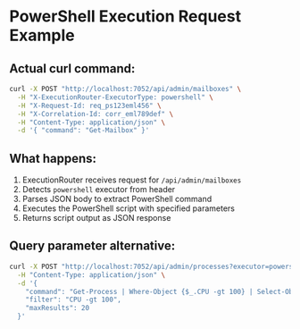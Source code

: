 # PowerShell Execution Request Example

## Actual curl command:
```bash
curl -X POST "http://localhost:7052/api/admin/mailboxes" \
  -H "X-ExecutionRouter-ExecutorType: powershell" \
  -H "X-Request-Id: req_ps123eml456" \
  -H "X-Correlation-Id: corr_eml789def" \
  -H "Content-Type: application/json" \
  -d '{ "command": "Get-Mailbox" }'
```

## What happens:
1. ExecutionRouter receives request for `/api/admin/mailboxes`
2. Detects `powershell` executor from header
3. Parses JSON body to extract PowerShell command
4. Executes the PowerShell script with specified parameters
5. Returns script output as JSON response

## Query parameter alternative:
```bash
curl -X POST "http://localhost:7052/api/admin/processes?executor=powershell" \
  -H "Content-Type: application/json" \
  -d '{
    "command": "Get-Process | Where-Object {$_.CPU -gt 100} | Select-Object Name, CPU",
    "filter": "CPU -gt 100",
    "maxResults": 20
  }'
```